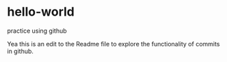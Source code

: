 # hello-world
practice using github

Yea this is an edit to the Readme file to explore the functionality of commits in github.
